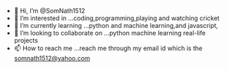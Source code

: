 - 👋 Hi, I’m @SomNath1512
- 👀 I’m interested in ...coding,programming,playing and watching cricket
- 🌱 I’m currently learning ...python and machine learning,and javascript,
- 💞️ I’m looking to collaborate on ...python machine learning real-life projects
- 📫 How to reach me ...reach me through my email id which is the somnath1512@yahoo.com

<!---
SomNath1512/SomNath1512 is a ✨ special ✨ repository because its `README.md` (this file) appears on your GitHub profile.
You can click the Preview link to take a look at your changes.
--->
